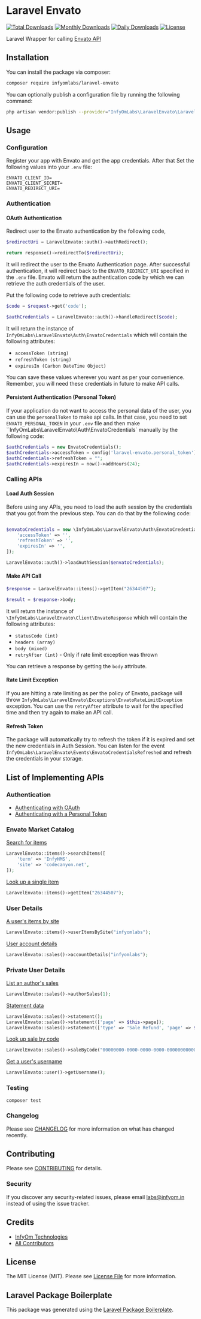 # Laravel Envato

[![Total Downloads](https://poser.pugx.org/infyomlabs/laravel-envato/downloads)](https://packagist.org/packages/infyomlabs/laravel-envato)
[![Monthly Downloads](https://poser.pugx.org/infyomlabs/laravel-envato/d/monthly)](https://packagist.org/packages/infyomlabs/laravel-envato)
[![Daily Downloads](https://poser.pugx.org/infyomlabs/laravel-envato/d/daily)](https://packagist.org/packages/infyomlabs/laravel-envato)
[![License](https://poser.pugx.org/infyomlabs/laravel-envato/license)](https://packagist.org/packages/infyomlabs/laravel-envato)

Laravel Wrapper for calling [Envato API](https://build.envato.com/api)

## Installation

You can install the package via composer:

```bash
composer require infyomlabs/laravel-envato
```

You can optionally publish a configuration file by running the following command:

```bash
php artisan vendor:publish --provider="InfyOmLabs\LaravelEnvato\LaravelEnvatoServiceProvider"
```

## Usage

### Configuration

Register your app with Envato and get the app credentials. After that Set the following values into your `.env` file:

```
ENVATO_CLIENT_ID=
ENVATO_CLIENT_SECRET=
ENVATO_REDIRECT_URI=
```

### Authentication

#### OAuth Authentication

Redirect user to the Envato authentication by the following code,

```php
$redirectUri = LaravelEnvato::auth()->authRedirect();

return response()->redirectTo($redirectUri);
```

It will redirect the user to the Envato Authentication page. After successful authentication, it will redirect back to
the `ENVATO_REDIRECT_URI` specified in the `.env` file. Envato will return the authentication code by which we can
retrieve the auth credentials of the user.

Put the following code to retrieve auth credentials:

```php
$code = $request->get('code');

$authCredentials = LaravelEnvato::auth()->handleRedirect($code);
```

It will return the instance of `InfyOmLabs\LaravelEnvato\Auth\EnvatoCredentials` which will contain the following
attributes:

* `accessToken (string)`
* `refreshToken (string)`
* `expiresIn (Carbon DateTime Object)`

You can save these values wherever you want as per your convenience. Remember, you will need these credentials in future
to make API calls.

#### Persistent Authentication (Personal Token)

If your application do not want to access the personal data of the user, you can use the `personalToken` to make api calls.
In that case, you need to set `ENVATO_PERSONAL_TOKEN` in your `.env` file and then make ``InfyOmLabs\LaravelEnvato\Auth\EnvatoCredentials` manually by the following code:

```php
$authCredentials = new EnvatoCredentials();
$authCredentials->accessToken = config('laravel-envato.personal_token');
$authCredentials->refreshToken = "";
$authCredentials->expiresIn = now()->addHours(24);
```

### Calling APIs

#### Load Auth Session

Before using any APIs, you need to load the auth session by the credentials that you got from the previous step. You can
do that by the following code:

```php

$envatoCredentials = new \InfyOmLabs\LaravelEnvato\Auth\EnvatoCredentials([
    'accessToken' => '',
    'refreshToken' => '',
    'expiresIn' => '',
]);

LaravelEnvato::auth()->loadAuthSession($envatoCredentials);
```

#### Make API Call

```php
$response = LaravelEnvato::items()->getItem("26344507");

$result = $response->body;
```

It will return the instance of `\InfyOmLabs\LaravelEnvato\Client\EnvatoResponse` which will contain the following attributes:

* `statusCode (int)`
* `headers (array)`
* `body (mixed)`
* `retryAfter (int)` - Only if rate limit exception was thrown

You can retrieve a response by getting the `body` attribute.

#### Rate Limit Exception

If you are hitting a rate limiting as per the policy of Envato, package will throw `InfyOmLabs\LaravelEnvato\Exceptions\EnvatoRateLimitException` exception.
You can use the `retryAfter` attribute to wait for the specified time and then try again to make an API call.

#### Refresh Token

The package will automatically try to refresh the token if it is expired and set the new credentials in Auth Session.
You can listen for the event `InfyOmLabs\LaravelEnvato\Events\EnvatoCredentialsRefreshed` and refresh the credentials in your storage.

## List of Implementing APIs

### Authentication

- [Authenticating with OAuth](https://build.envato.com/api/#oauth)
- [Authenticating with a Personal Token](https://build.envato.com/api/#token)

### Envato Market Catalog
 
[Search for items](https://build.envato.com/api/#search_getSearchItem)

```php
LaravelEnvato::items()->searchItems([
    'term' => 'InfyHMS',
    'site' => 'codecanyon.net',
]);
```

[Look up a single item](https://build.envato.com/api/#market_0_getCatalogItem)

```php
LaravelEnvato::items()->getItem("26344507");
```

### User Details
  
[A user's items by site](https://build.envato.com/api/#market_getUserItemsBySite)

```php
LaravelEnvato::items()->userItemsBySite("infyomlabs");
```

[User account details](https://build.envato.com/api/#market_getUser)

```php
LaravelEnvato::sales()->accountDetails("infyomlabs");
```

### Private User Details

[List an author's sales](https://build.envato.com/api/#market_0_getAuthorSales)

```php
LaravelEnvato::sales()->authorSales(1);
```

[Statement data](https://build.envato.com/api/#market_0_getUserStatement)

```php
LaravelEnvato::sales()->statement();
LaravelEnvato::sales()->statement(['page' => $this->page]);
LaravelEnvato::sales()->statement(['type' => 'Sale Refund', 'page' => $this->page]);
```

[Look up sale by code](https://build.envato.com/api/#market_0_getAuthorSale)

```php
LaravelEnvato::sales()->saleByCode("00000000-0000-0000-0000-000000000000");
```

[Get a user's username](https://build.envato.com/api/#market_getUserUsername)

```php
LaravelEnvato::user()->getUsername();
```

### Testing

```bash
composer test
```

### Changelog

Please see [CHANGELOG](CHANGELOG.md) for more information on what has changed recently.

## Contributing

Please see [CONTRIBUTING](CONTRIBUTING.md) for details.

### Security

If you discover any security-related issues, please email labs@infyom.in instead of using the issue tracker.

## Credits

- [InfyOm Technologies](https://github.com/infyomlabs)
- [All Contributors](../../contributors)

## License

The MIT License (MIT). Please see [License File](LICENSE.md) for more information.

## Laravel Package Boilerplate

This package was generated using the [Laravel Package Boilerplate](https://laravelpackageboilerplate.com).

